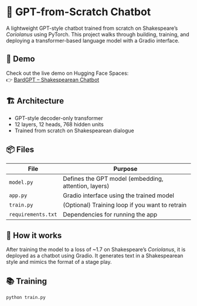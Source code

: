 # 🧠 GPT-from-Scratch Chatbot

A lightweight GPT-style chatbot trained from scratch on Shakespeare’s *Coriolanus* using PyTorch. This project walks through building, training, and deploying a transformer-based language model with a Gradio interface.

## 🚀 Demo

Check out the live demo on Hugging Face Spaces:  
👉 [BardGPT – Shakespearean Chatbot](https://huggingface.co/spaces/dhruv78/GPT-124M-ScratchBot)

## 🏗️ Architecture

- GPT-style decoder-only transformer
- 12 layers, 12 heads, 768 hidden units
- Trained from scratch on Shakespearean dialogue

## 📦 Files

| File         | Purpose                                     |
|--------------|---------------------------------------------|
| `model.py`   | Defines the GPT model (embedding, attention, layers) |
| `app.py`     | Gradio interface using the trained model    |
| `train.py`   | (Optional) Training loop if you want to retrain |
| `requirements.txt` | Dependencies for running the app      |

## 💬 How it works

After training the model to a loss of ~1.7 on Shakespeare’s *Coriolanus*, it is deployed as a chatbot using Gradio. It generates text in a Shakespearean style and mimics the format of a stage play.

## 📚 Training

```bash
python train.py
